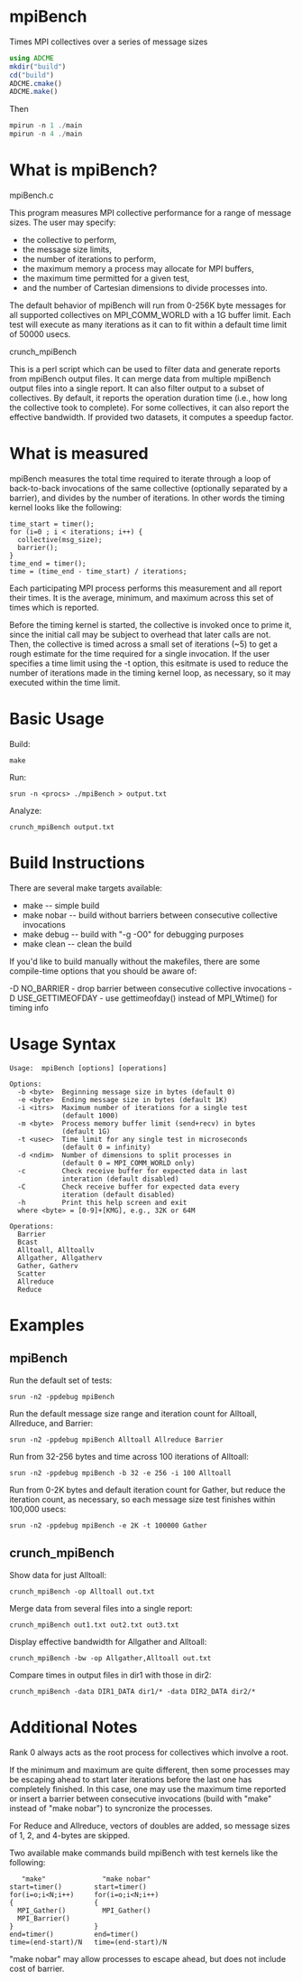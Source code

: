 # mpiBench
Times MPI collectives over a series of message sizes

```julia
using ADCME
mkdir("build")
cd("build")
ADCME.cmake()
ADCME.make()
```

Then 

```julia
mpirun -n 1 ./main 
mpirun -n 4 ./main 
```

# What is mpiBench?

mpiBench.c

This program measures MPI collective performance for a range of
message sizes.  The user may specify:
- the collective to perform,
- the message size limits,
- the number of iterations to perform,
- the maximum memory a process may allocate for MPI buffers,
- the maximum time permitted for a given test,
- and the number of Cartesian dimensions to divide processes into.

The default behavior of mpiBench will run from 0-256K byte messages
for all supported collectives on MPI_COMM_WORLD with a 1G buffer
limit.  Each test will execute as many iterations as it can to fit
within a default time limit of 50000 usecs.

crunch_mpiBench

This is a perl script which can be used to filter data and generate
reports from mpiBench output files.  It can merge data from
multiple mpiBench output files into a single report.  It can also
filter output to a subset of collectives.  By default, it reports
the operation duration time (i.e., how long the collective took to
complete).  For some collectives, it can also report the effective
bandwidth.  If provided two datasets, it computes a speedup factor.

# What is measured

mpiBench measures the total time required to iterate through a loop
of back-to-back invocations of the same collective (optionally
separated by a barrier), and divides by the number of iterations.
In other words the timing kernel looks like the following:

    time_start = timer();
    for (i=0 ; i < iterations; i++) {
      collective(msg_size);
      barrier();
    }
    time_end = timer();
    time = (time_end - time_start) / iterations;
 
Each participating MPI process performs this measurement and all
report their times.  It is the average, minimum, and maximum across
this set of times which is reported.

Before the timing kernel is started, the collective is invoked once to
prime it, since the initial call may be subject to overhead that later
calls are not.  Then, the collective is timed across a small set of
iterations (~5) to get a rough estimate for the time required for a
single invocation.  If the user specifies a time limit using the -t
option, this esitmate is used to reduce the number of iterations made
in the timing kernel loop, as necessary, so it may executed within the
time limit.


# Basic Usage

Build:

    make

  Run:

    srun -n <procs> ./mpiBench > output.txt

  Analyze:

    crunch_mpiBench output.txt

# Build Instructions

There are several make targets available:
- make       -- simple build
- make nobar -- build without barriers between consecutive collective invocations
- make debug -- build with "-g -O0" for debugging purposes
- make clean -- clean the build

If you'd like to build manually without the makefiles, there are some
compile-time options that you should be aware of:

  -D NO_BARRIER       - drop barrier between consecutive collective
                        invocations
  -D USE_GETTIMEOFDAY - use gettimeofday() instead of MPI_Wtime() for
                        timing info

# Usage Syntax

    Usage:  mpiBench [options] [operations]
  
    Options:
      -b <byte>  Beginning message size in bytes (default 0)
      -e <byte>  Ending message size in bytes (default 1K)
      -i <itrs>  Maximum number of iterations for a single test
                 (default 1000)
      -m <byte>  Process memory buffer limit (send+recv) in bytes
                 (default 1G)
      -t <usec>  Time limit for any single test in microseconds
                 (default 0 = infinity)
      -d <ndim>  Number of dimensions to split processes in
                 (default 0 = MPI_COMM_WORLD only)
      -c         Check receive buffer for expected data in last
                 interation (default disabled)
      -C         Check receive buffer for expected data every
                 iteration (default disabled)
      -h         Print this help screen and exit
      where <byte> = [0-9]+[KMG], e.g., 32K or 64M
  
    Operations:
      Barrier
      Bcast
      Alltoall, Alltoallv
      Allgather, Allgatherv
      Gather, Gatherv
      Scatter
      Allreduce
      Reduce

# Examples

## mpiBench

Run the default set of tests:

    srun -n2 -ppdebug mpiBench

Run the default message size range and iteration count for Alltoall, Allreduce, and Barrier:

    srun -n2 -ppdebug mpiBench Alltoall Allreduce Barrier

Run from 32-256 bytes and time across 100 iterations of Alltoall:

    srun -n2 -ppdebug mpiBench -b 32 -e 256 -i 100 Alltoall

Run from 0-2K bytes and default iteration count for Gather, but
reduce the iteration count, as necessary, so each message size
test finishes within 100,000 usecs:

    srun -n2 -ppdebug mpiBench -e 2K -t 100000 Gather

## crunch_mpiBench

Show data for just Alltoall:

    crunch_mpiBench -op Alltoall out.txt

Merge data from several files into a single report:

    crunch_mpiBench out1.txt out2.txt out3.txt

Display effective bandwidth for Allgather and Alltoall:

    crunch_mpiBench -bw -op Allgather,Alltoall out.txt

Compare times in output files in dir1 with those in dir2:

    crunch_mpiBench -data DIR1_DATA dir1/* -data DIR2_DATA dir2/*

# Additional Notes

Rank 0 always acts as the root process for collectives which involve
a root.

If the minimum and maximum are quite different, then some processes
may be escaping ahead to start later iterations before the last one
has completely finished.  In this case, one may use the maximum time
reported or insert a barrier between consecutive invocations (build
with "make" instead of "make nobar") to syncronize the processes.

For Reduce and Allreduce, vectors of doubles are added, so message
sizes of 1, 2, and 4-bytes are skipped.

Two available make commands build mpiBench with test kernels like
the following:

       "make"              "make nobar"
    start=timer()        start=timer()
    for(i=o;i<N;i++)     for(i=o;i<N;i++)
    {                    {
      MPI_Gather()         MPI_Gather()
      MPI_Barrier()
    }                    }
    end=timer()          end=timer()
    time=(end-start)/N   time=(end-start)/N

"make nobar" may allow processes to escape ahead, but does not
include cost of barrier.
